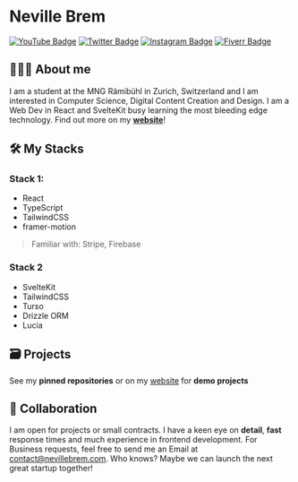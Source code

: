 # Neville Brem
[![YouTube Badge](https://img.shields.io/badge/YouTube-F00?logo=youtube&logoColor=fff&style=for-the-badge)](https://youtube.com/@nevillebrem)
[![Twitter Badge](https://img.shields.io/badge/Twitter-1D9BF0?logo=twitter&logoColor=fff&style=for-the-badge)](https://x.com/bremneville)
[![Instagram Badge](https://img.shields.io/badge/Instagram-E4405F?logo=instagram&logoColor=fff&style=for-the-badge)](https://instagram.com/nevillebrem)
[![Fiverr Badge](https://img.shields.io/badge/Fiverr-1DBF73?logo=fiverr&logoColor=fff&style=for-the-badge)](https://fiverr.com/nevthereal)
## 👨🏻‍💻 About me

I am a student at the MNG Rämibühl in Zurich, Switzerland and I am interested in Computer Science, Digital Content Creation and Design.
I am a Web Dev in React and SvelteKit busy learning the most bleeding edge technology. Find out more on my **[website](https://nevillebrem.com)**!

## 🛠️ My Stacks
### Stack 1:
- React
- TypeScript
- TailwindCSS
- framer-motion
> Familiar with: Stripe, Firebase

### Stack 2
- SvelteKit
- TailwindCSS
- Turso
- Drizzle ORM
- Lucia

## 🗃️ Projects
See my **pinned repositories** or on my [website](https://nevillebrem.com) for **demo projects**

## 🤝 Collaboration
I am open for projects or small contracts. I have a keen eye on **detail**, **fast** response times and much experience in frontend development.
For Business requests, feel free to send me an Email at contact@nevillebrem.com. Who knows? Maybe we can launch the next great startup together!
